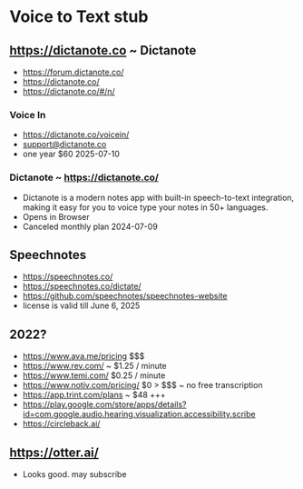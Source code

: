 # Voice to Text stub


## https://dictanote.co ~ Dictanote

* https://forum.dictanote.co/
* https://dictanote.co/
* https://dictanote.co/#/n/

### Voice In

* https://dictanote.co/voicein/
* support@dictanote.co
* one year $60 2025-07-10

### Dictanote ~ https://dictanote.co/

* Dictanote is a modern notes app with built-in speech-to-text integration, making it easy for you to voice type your notes in 50+ languages.
* Opens in Browser
* Canceled monthly plan 2024-07-09


## Speechnotes

* https://speechnotes.co/
* https://speechnotes.co/dictate/
* https://github.com/speechnotes/speechnotes-website
* license is valid till June 6, 2025

## 2022?

* https://www.ava.me/pricing $$$
* https://www.rev.com/ ~ $1.25 / minute
* https://www.temi.com/ $0.25 / minute
* https://www.notiv.com/pricing/ $0 > $$$ ~ no free transcription
* https://app.trint.com/plans ~ $48 +++
* https://play.google.com/store/apps/details?id=com.google.audio.hearing.visualization.accessibility.scribe
* https://circleback.ai/

## https://otter.ai/

* Looks good. may subscribe
